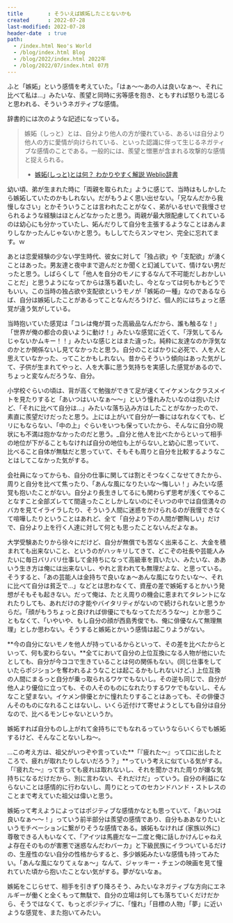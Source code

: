 ```yaml
---
title        : そういえば嫉妬したことないかも
created      : 2022-07-28
last-modified: 2022-07-28
header-date  : true
path:
  - /index.html Neo's World
  - /blog/index.html Blog
  - /blog/2022/index.html 2022年
  - /blog/2022/07/index.html 07月
---
```


ふと「嫉妬」という感情を考えていた。「はぁ～～あの人は良いなぁ～、それに比べて私は…」みたいな、羨望と同時に劣等感を抱き、ともすれば怒りも混じると思われる、そういうネガティブな感情。

辞書的には次のような記述になっている。

> 嫉妬（しっと）とは、自分より他人の方が優れている、あるいは自分より他人の方に愛情が向けられている、といった認識に伴って生じるネガティブな感情のことである。一般的には、羨望と憎悪が含まれる攻撃的な感情と捉えられる。
> 
> - [嫉妬(しっと)とは何？ わかりやすく解説 Weblio辞書](https://www.weblio.jp/content/%E5%AB%89%E5%A6%AC)

幼い頃、弟が生まれた時に「両親を取られた」ように感じて、当時はもしかしたら嫉妬していたのかもしれない。だがもうよく思い出せない。「兄なんだから我慢しなさい」とかそういうことは言われたことがなく、弟がいるせいで我慢させられるような経験はほとんどなかったと思う。両親が最大限配慮してくれているのは幼心にも分かっていたし、妬んだりして自分を主張するようなことはあんまりしなかったんじゃないかと思う。もししてたらスンマセン、完全に忘れてます。ｗ

あとは恋愛経験の少ない学生時代、彼女に対して「独占欲」や「支配欲」が湧くことはあった。男友達と夜中まで遊んだとか聞くと幻滅していて、情けない男だったと思う。しばらくして「他人を自分のモノにするなんて不可能だしおかしいことだ」と思うようになってからは落ち着いたし、今となっては何もかもどうでもいい。この当時の独占欲や支配欲というモノが「嫉妬の一種」なのであるならば、自分は嫉妬したことがあるってことなんだろうけど、個人的にはちょっと感覚が違う気がしている。

当時抱いていた感覚は「コレは俺が買った高級品なんだから、誰も触るな！」「世界が俺の都合の良いように動け！」みたいな感覚に近くて、「浮気してるんじゃないかムキー！！」みたいな感じとはまた違った。純粋に友達なのか浮気なのかとか関係ないし見てなかったと思う。自分のことばかりに必死で、人を人と思えていなかった、ってことかもしれない。昔からそういう傾向はあった気がして、子供が生まれてやっと、人を大事に思う気持ちを実感した感覚があるので、ちょっと変なんだろうな、自分。

小学校ぐらいの頃は、背が高くて勉強ができて足が速くてイケメンなクラスメイトを見たりすると「あいつはいいなぁ～～」という憧れみたいなのは抱いたけど、「それに比べて自分は…」みたいな落ち込み方はしたことがなかったので、素直に羨望だけだったと思う。上には上がいて自分が一番にはなれなくても、ビリにもならない、「中の上」ぐらいをいつも保っていたから、そんなに自分の現状にも不満は抱かなかったのだと思う。_自分と他人を比べたからといって相手の地位が下がることもなければ自分の地位も上がらない_と幼心に思っていて、比べること自体が無駄だと思っていて、そもそも周りと自分を比較するようなことはしてこなかった気がする。

会社員になってからも、自分の仕事に関しては割とそつなくこなせてきたから、周りと自分を比べて焦ったり、「あんな風になりたいな～悔しい！」みたいな感覚も抱いたことがない。自分より長生きしてるにも関わらず思考が浅くてやることなすこと全部ズレてて間違ったことしかしないのにそいつの中では自信満々のバカを見てイライラしたり、そういう人間に迷惑をかけられるのが我慢できなくて喧嘩したりということはあれど、全て「自分より下の人間が鬱陶しい」だけで、自分より上を行く人達に対して何とも思ったことないんだよなぁ。

大学受験あたりから徐々にだけど、自分が無償でも苦なく出来ること、大金を積まれても出来ないこと、というのがハッキリしてきて、どこぞの社長や芸能人みたいに毎日バリバリ仕事して金持ちになって高級車を買いたい、みたいな、ああいう生き方は俺には出来ないし、やれと言われても無理だよな、と思っている。そうすると、「あの芸能人は金持ちで良いなぁ～あんな風になりたいな～、それに比べて自分は貧乏で…」などとは思わなくて、資産の差で嫉妬するとかいう発想がそもそも起きない。だって俺は、たとえ周りの機会に恵まれてタレントになれたりしても、あれだけの才能やバイタリティがないので続けられないと思うからだ。「顔がもうちょっと良ければ俳優にでもなってただろうな～」とか思うこともなくて、「いやいや、もし自分の顔が西島秀俊でも、俺に俳優なんて無理無理」としか思わない。そうすると嫉妬とかいう感情は起こりようがない。

**今の自分にないモノを他人が持っているからといって、その差を比べたからといって、何も変わらない。**全てにおいて自分の上位互換になる人物が他にいたとしても、自分が今ココで生きていることは何の関係もない。(同じ仕事をしていたらポジションを奪われるようなことは起こるかもしれないけど、) 上位互換の人間にまるっと自分が乗っ取られるワケでもないし。その逆も同じで、自分が他人より優位に立っても、その人そのものになれたりするワケでもないし、そんなこと望まない。イケメン俳優とかに憧れたりすることはあっても、その俳優さんそのものになれることはないし、いくら近付けて寄せようとしても自分は自分なので、比べるモンじゃないというか。

嫉妬すれば自分ものし上がれて金持ちにでもなれるっていうならいくらでも嫉妬するけど、そんなことないしね～。

…この考え方は、祖父がいつぞや言っていた**「『疲れた～』って口に出したところで、疲れが取れたりしないだろう？」**っていう考えに似ている気がする。「『疲れた～』って言っても疲れは取れないし、それを聞かされた周りが嫌な気持ちになるだけだから、別に言わない、それだけだ」っていう。自分の利益にならないことは感情的に行わないし、周りにとってのセカンドハンド・ストレスのことまで考えていた祖父は偉いと思う。

嫉妬って考えようによってはポジティブな感情かなとも思っていて、「あいつは良いなぁ～～！」っていう前半部分は羨望の感情であり、自分もああなりたいというモチベーションに繋がりそうな感情である。嫉妬もなければ (家族以外に) 尊敬できる人もいなくて、「アイツは馬鹿だなー二度と俺に話しかけんじゃねえよ存在そのものが害悪で迷惑なんだわバーカ」と下級民族にイラついているだけの、生産性のない自分の性格からすると、多少嫉妬みたいな感情も持ってみたい。「あんな風になりてぇなぁ～」なんて、ジャッキー・チェンの映画を見て憧れていた頃から抱いたことない気がする。夢がないなぁ。

嫉妬をこじらせて、相手を引きずり降ろそう、みたいなネガティブな方向にエネルギーが働くと全くもって無駄で、自分の立場は何しても落ちていくだけだから、そうではなくて、もっとポジティブに、「憧れ」「目標の人物」「夢」に近いような感覚を、また抱いてみたい。
